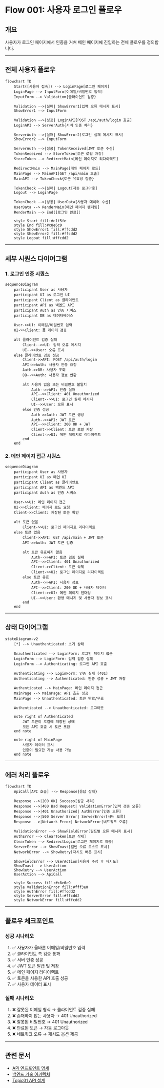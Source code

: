 # Flow 001: 사용자 로그인 플로우

## 개요
사용자가 로그인 페이지에서 인증을 거쳐 메인 페이지에 진입하는 전체 플로우를 정의합니다.

---

## 전체 사용자 플로우

```mermaid
flowchart TD
    Start([사용자 접속]) --> LoginPage[로그인 페이지]
    LoginPage --> InputForm[이메일/비밀번호 입력]
    InputForm --> Validation{클라이언트 검증}
    
    Validation -->|실패| ShowError1[입력 오류 메시지 표시]
    ShowError1 --> InputForm
    
    Validation -->|성공| LoginAPI[POST /api/auth/login 호출]
    LoginAPI --> ServerAuth{서버 인증 처리}
    
    ServerAuth -->|실패| ShowError2[로그인 실패 메시지 표시]
    ShowError2 --> InputForm
    
    ServerAuth -->|성공| TokenReceived[JWT 토큰 수신]
    TokenReceived --> StoreToken[토큰 로컬 저장]
    StoreToken --> RedirectMain[메인 페이지로 리다이렉트]
    
    RedirectMain --> MainPage[메인 페이지 로드]
    MainPage --> MainAPI[GET /api/main 호출]
    MainAPI --> TokenCheck{토큰 유효성 검증}
    
    TokenCheck -->|실패| Logout[자동 로그아웃]
    Logout --> LoginPage
    
    TokenCheck -->|성공| UserData[사용자 데이터 수신]
    UserData --> RenderMain[메인 페이지 렌더링]
    RenderMain --> End([로그인 완료])

    style Start fill:#e1f5fe
    style End fill:#c8e6c9
    style ShowError1 fill:#ffcdd2
    style ShowError2 fill:#ffcdd2
    style Logout fill:#ffcdd2
```

---

## 세부 시퀀스 다이어그램

### 1. 로그인 인증 시퀀스

```mermaid
sequenceDiagram
    participant User as 사용자
    participant UI as 로그인 UI
    participant Client as 클라이언트
    participant API as 백엔드 API
    participant Auth as 인증 서비스
    participant DB as 데이터베이스
    
    User->>UI: 이메일/비밀번호 입력
    UI->>Client: 폼 데이터 검증
    
    alt 클라이언트 검증 실패
        Client-->>UI: 입력 오류 메시지
        UI-->>User: 오류 표시
    else 클라이언트 검증 성공
        Client->>API: POST /api/auth/login
        API->>Auth: 사용자 인증 요청
        Auth->>DB: 사용자 조회
        DB-->>Auth: 사용자 정보 반환
        
        alt 사용자 없음 또는 비밀번호 불일치
            Auth-->>API: 인증 실패
            API-->>Client: 401 Unauthorized
            Client-->>UI: 로그인 실패 메시지
            UI-->>User: 오류 표시
        else 인증 성공
            Auth->>Auth: JWT 토큰 생성
            Auth-->>API: JWT 토큰
            API-->>Client: 200 OK + JWT
            Client->>Client: 토큰 로컬 저장
            Client->>UI: 메인 페이지로 리다이렉트
        end
    end
```

### 2. 메인 페이지 접근 시퀀스

```mermaid
sequenceDiagram
    participant User as 사용자
    participant UI as 메인 UI
    participant Client as 클라이언트
    participant API as 백엔드 API
    participant Auth as 인증 서비스
    
    User->>UI: 메인 페이지 접근
    UI->>Client: 페이지 로드 요청
    Client->>Client: 저장된 토큰 확인
    
    alt 토큰 없음
        Client->>UI: 로그인 페이지로 리다이렉트
    else 토큰 있음
        Client->>API: GET /api/main + JWT 토큰
        API->>Auth: JWT 토큰 검증
        
        alt 토큰 유효하지 않음
            Auth-->>API: 토큰 검증 실패
            API-->>Client: 401 Unauthorized
            Client->>Client: 토큰 삭제
            Client->>UI: 로그인 페이지로 리다이렉트
        else 토큰 유효
            Auth-->>API: 사용자 정보
            API-->>Client: 200 OK + 사용자 데이터
            Client->>UI: 메인 페이지 렌더링
            UI-->>User: 환영 메시지 및 사용자 정보 표시
        end
    end
```

---

## 상태 다이어그램

```mermaid
stateDiagram-v2
    [*] --> Unauthenticated: 초기 상태
    
    Unauthenticated --> LoginForm: 로그인 페이지 접근
    LoginForm --> LoginForm: 입력 검증 실패
    LoginForm --> Authenticating: 로그인 API 호출
    
    Authenticating --> LoginForm: 인증 실패 (401)
    Authenticating --> Authenticated: 인증 성공 + JWT 저장
    
    Authenticated --> MainPage: 메인 페이지 접근
    MainPage --> MainPage: API 호출 성공
    MainPage --> Unauthenticated: 토큰 만료/무효
    
    Authenticated --> Unauthenticated: 로그아웃
    
    note right of Authenticated
        JWT 토큰이 로컬에 저장된 상태
        모든 API 호출 시 토큰 포함
    end note
    
    note right of MainPage
        사용자 데이터 표시
        인증이 필요한 기능 사용 가능
    end note
```

---

## 에러 처리 플로우

```mermaid
flowchart TD
    ApiCall[API 호출] --> Response{응답 상태}
    
    Response -->|200 OK| Success[성공 처리]
    Response -->|400 Bad Request| ValidationError[입력 검증 오류]
    Response -->|401 Unauthorized| AuthError[인증 오류]
    Response -->|500 Server Error| ServerError[서버 오류]
    Response -->|Network Error| NetworkError[네트워크 오류]
    
    ValidationError --> ShowFieldError[필드별 오류 메시지 표시]
    AuthError --> ClearToken[토큰 삭제]
    ClearToken --> RedirectLogin[로그인 페이지로 이동]
    ServerError --> ShowToast[일반 오류 토스트 표시]
    NetworkError --> ShowRetry[재시도 버튼 표시]
    
    ShowFieldError --> UserAction[사용자 수정 후 재시도]
    ShowToast --> UserAction
    ShowRetry --> UserAction
    UserAction --> ApiCall
    
    style Success fill:#c8e6c9
    style ValidationError fill:#fff3e0
    style AuthError fill:#ffcdd2
    style ServerError fill:#ffcdd2
    style NetworkError fill:#ffcdd2
```

---

## 플로우 체크포인트

### 성공 시나리오
1. ✅ 사용자가 올바른 이메일/비밀번호 입력
2. ✅ 클라이언트 측 검증 통과
3. ✅ 서버 인증 성공
4. ✅ JWT 토큰 발급 및 저장
5. ✅ 메인 페이지 리다이렉트
6. ✅ 토큰을 사용한 API 호출 성공
7. ✅ 사용자 데이터 표시

### 실패 시나리오
1. ❌ 잘못된 이메일 형식 → 클라이언트 검증 실패
2. ❌ 존재하지 않는 사용자 → 401 Unauthorized
3. ❌ 잘못된 비밀번호 → 401 Unauthorized  
4. ❌ 만료된 토큰 → 자동 로그아웃
5. ❌ 네트워크 오류 → 재시도 옵션 제공

---

## 관련 문서
- [API 엔드포인트 명세](../../01_architecture/02_da/api_endpoints.md)
- [백엔드 기술 아키텍처](../../01_architecture/01_ta/backend-architecture-kor.md)
- [Topic01 API 설계](../../00_roadmap/topic01_jwt-authentication/topic01-phase01-task01-api-design.md)
